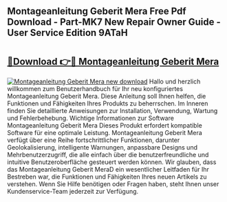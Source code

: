 ## Montageanleitung Geberit Mera Free Pdf Download - Part-MK7 New Repair Owner Guide - User Service Edition 9ATaH

# <h2><a href="http://df6m2ib.blite.top/?on=Montageanleitung+Geberit+Mera">🔗Download 👉🔴 Montageanleitung Geberit Mera</a></h2>

[![Montageanleitung Geberit Mera new download](https://i.imgur.com/lujVjoI.png)](http://df6m2ib.blite.top/?on=Montageanleitung+Geberit+Mera)
Hallo und herzlich willkommen zum Benutzerhandbuch für Ihr neu konfiguriertes Montageanleitung Geberit Mera. Diese Anleitung soll Ihnen helfen, die Funktionen und Fähigkeiten Ihres Produkts zu beherrschen. Im Inneren finden Sie detaillierte Anweisungen zur Installation, Verwendung, Wartung und Fehlerbehebung. Wichtige Informationen zur Software Montageanleitung Geberit Mera Dieses Produkt erfordert kompatible Software für eine optimale Leistung. Montageanleitung Geberit Mera verfügt über eine Reihe fortschrittlicher Funktionen, darunter Geolokalisierung, intelligente Warnungen, anpassbare Designs und Mehrbenutzerzugriff, die alle einfach über die benutzerfreundliche und intuitive Benutzeroberfläche gesteuert werden können. Wir glauben, dass das Montageanleitung Geberit MeraD ein wesentlicher Leitfaden für Ihr Bestreben war, die Funktionen und Fähigkeiten Ihres neuen Artikels zu verstehen. Wenn Sie Hilfe benötigen oder Fragen haben, steht Ihnen unser Kundenservice-Team jederzeit zur Verfügung.
